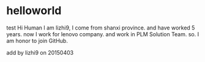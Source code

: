 # helloworld
test
Hi Human
  I am lizhi9, I come from shanxi province. and have worked 5 years. now I work for lenovo company. 
and work in PLM Solution Team. so. I am honor to join GitHub.

add by lizhi9 on 20150403
